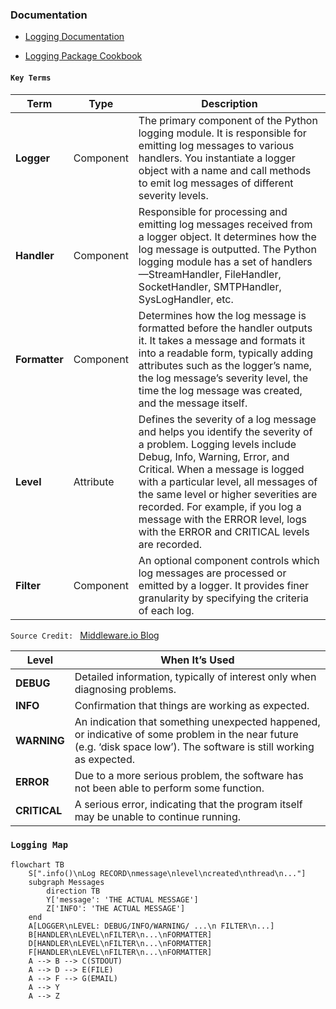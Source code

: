 ### Documentation

* [Logging Documentation](https://docs.python.org/3/howto/logging.html)

* [Logging Package Cookbook](https://docs.python.org/3/howto/logging-cookbook.html#logging-cookbook)

#### `Key Terms`

| Term       | Type       | Description |
|------------|------------|-------------|
| **Logger** | Component  | The primary component of the Python logging module. It is responsible for emitting log messages to various handlers. You instantiate a logger object with a name and call methods to emit log messages of different severity levels. |
| **Handler** | Component | Responsible for processing and emitting log messages received from a logger object. It determines how the log message is outputted. The Python logging module has a set of handlers—StreamHandler, FileHandler, SocketHandler, SMTPHandler, SysLogHandler, etc. |
| **Formatter** | Component | Determines how the log message is formatted before the handler outputs it. It takes a message and formats it into a readable form, typically adding attributes such as the logger’s name, the log message’s severity level, the time the log message was created, and the message itself. |
| **Level** | Attribute  | Defines the severity of a log message and helps you identify the severity of a problem. Logging levels include Debug, Info, Warning, Error, and Critical. When a message is logged with a particular level, all messages of the same level or higher severities are recorded. For example, if you log a message with the ERROR level, logs with the ERROR and CRITICAL levels are recorded. |
| **Filter** | Component | An optional component controls which log messages are processed or emitted by a logger. It provides finer granularity by specifying the criteria of each log. |

`Source Credit: ` [Middleware.io Blog](https://middleware.io/blog/python-logging-best-practices/)




| Level     | When It’s Used                                                                                                          |
|-----------|-------------------------------------------------------------------------------------------------------------------------|
| **DEBUG**    | Detailed information, typically of interest only when diagnosing problems.                                              |
| **INFO**     | Confirmation that things are working as expected.                                                                       |
| **WARNING**  | An indication that something unexpected happened, or indicative of some problem in the near future (e.g. ‘disk space low’). The software is still working as expected. |
| **ERROR**    | Due to a more serious problem, the software has not been able to perform some function.                                 |
| **CRITICAL** | A serious error, indicating that the program itself may be unable to continue running.                                   |

### `Logging Map `

```mermaid
flowchart TB
    S[".info()\nLog RECORD\nmessage\nlevel\ncreated\nthread\n..."]
    subgraph Messages
        direction TB
        Y['message': 'THE ACTUAL MESSAGE']
        Z['INFO': 'THE ACTUAL MESSAGE']
    end
    A[LOGGER\nLEVEL: DEBUG/INFO/WARNING/ ...\n FILTER\n...]
    B[HANDLER\nLEVEL\nFILTER\n...\nFORMATTER]
    D[HANDLER\nLEVEL\nFILTER\n...\nFORMATTER]
    F[HANDLER\nLEVEL\nFILTER\n...\nFORMATTER]
    A --> B --> C(STDOUT)
    A --> D --> E(FILE)
    A --> F --> G(EMAIL)
    A --> Y
    A --> Z

    

